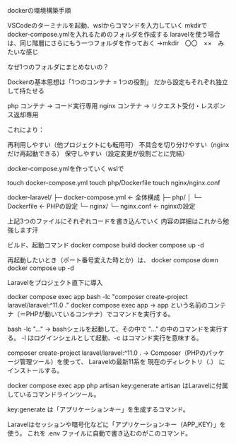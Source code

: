 dockerの環境構築手順

VSCodeのターミナルを起動、wslからコマンドを入力していく
mkdirでdocker-compose.ymlを入れるためのフォルダを作成する
laravelを使う場合は、同じ階層にさらにもう一つフォルダを作っておく
→mkdir　〇〇　××　みたいな感じ



なぜ1つのフォルダにまとめないの？

Dockerの基本思想は「1つのコンテナ = 1つの役割」
だから設定もそれぞれ独立して持たせる

php コンテナ → コード実行専用
nginx コンテナ → リクエスト受付・レスポンス返却専用

これにより：

再利用しやすい（他プロジェクトにも転用可）
不具合を切り分けやすい（nginxだけ再起動できる）
保守しやすい（設定変更が役割ごとに完結）





docker-compose.ymlを作っていく
wslで

touch docker-compose.yml
touch php/Dockerfile
touch nginx/nginx.conf

docker-laravel/
├─ docker-compose.yml     ← 全体構成
├─ php/
│   └─ Dockerfile         ← PHPの設定
└─ nginx/
    └─ nginx.conf         ← nginxの設定
    

上記3つのファイルにそれぞれコードを書き込んでいく
内容の詳細はこれから勉強します汗



ビルド、起動コマンド
docker compose build
docker compose up -d

再起動したいとき（ポート番号変えた時とか）は、
docker compose down
docker compose up -d




Laravelをプロジェクト直下に導入

docker compose exec app bash -lc "composer create-project laravel/laravel:^11.0 ."
docker compose exec app
→ app という名前のコンテナ（＝PHPが動いているコンテナ）でコマンドを実行する。

bash -lc "..."
→ bashシェルを起動して、その中で "..." の中のコマンドを実行する。
-l はログインシェルとして起動、-c はコマンド実行を意味する。

composer create-project laravel/laravel:^11.0 .
→ Composer（PHPのパッケージ管理ツール）を使って、
Laravelの最新11系を 現在のディレクトリ（.） にインストールする。


docker compose exec app php artisan key:generate
artisan はLaravelに付属しているコマンドラインツール。

key:generate は「アプリケーションキー」を生成するコマンド。

Laravelはセッションや暗号化などに「アプリケーションキー（APP_KEY）」を使う。
これを .env ファイルに自動で書き込むのがこのコマンド。




